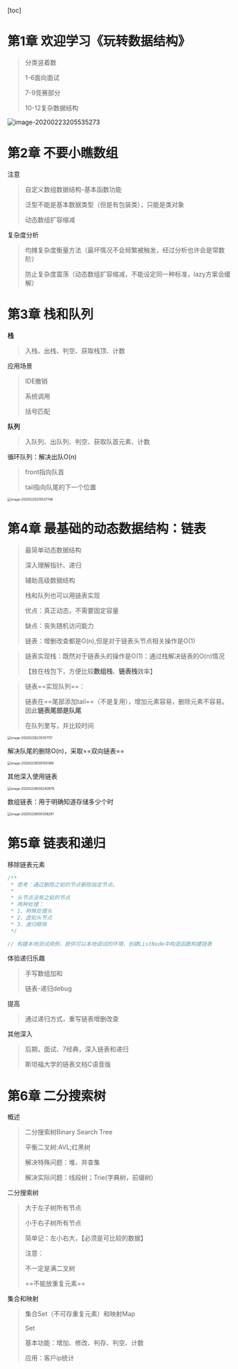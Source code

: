 [toc]

# 第1章  欢迎学习《玩转数据结构》



>分类竖着数
>
>1-6面向面试
>
>7-9竞赛部分
>
> 10-12复杂数据结构

![image-20200223205535273](玩转数据结构-笔记03.assets/image-20200223205535273.png)

# 第2章 不要小瞧数组

注意

>自定义数组数据结构-基本函数功能
>
>泛型不能是基本数据类型（但是有包装类），只能是类对象
>
>动态数组扩容缩减

复杂度分析

>均摊复杂度衡量方法（最坏情况不会频繁被触发，经过分析也许会是常数阶）
>
>防止复杂度震荡（动态数组扩容缩减，不能设定同一种标准，lazy方案会缓解）

# 第3章 栈和队列

**栈**

>入栈、出栈、判空、获取栈顶、计数

应用场景

>IDE撤销
>
>系统调用
>
>括号匹配

**队列**

>入队列、出队列、判空、获取队首元素、计数

循环队列：解决出队O(n)

>front指向队首
>
>tail指向队尾的下一个位置

<img src="玩转数据结构-笔记03.assets/image-20200225215537746.png" alt="image-20200225215537746" style="zoom:50%;" />

# 第4章  最基础的动态数据结构：链表

>最简单动态数据结构
>
>深入理解指针、递归
>
>辅助高级数据结构
>
>栈和队列也可以用链表实现
>
>优点：真正动态，不需要固定容量
>
>缺点：丧失随机访问能力
>
>链表：增删改查都是O(n),但是对于链表头节点相关操作是O(1)



>链表实现栈：既然对于链表头的操作是O(1)：通过栈解决链表的O(n)情况 
>
>【放在栈包下，方便比较**数组栈**、**链表栈**效率】



>链表==实现队列==：
>
>链表在==尾部添加tail==（不是复用），增加元素容易，删除元素不容易。因此**链表尾部是队尾**
>
>在队列里写，并比较时间

<img src="玩转数据结构-笔记03.assets/image-20200226235357117.png" alt="image-20200226235357117" style="zoom:50%;" />

解决队尾的删除O(n)，采取==双向链表==

<img src="玩转数据结构-笔记03.assets/image-20200228000105369.png" alt="image-20200228000105369" style="zoom:50%;" />

其他深入使用链表

<img src="玩转数据结构-笔记03.assets/image-20200228000240978.png" alt="image-20200228000240978" style="zoom:50%;" />

数组链表：用于明确知道存储多少个时

<img src="玩转数据结构-笔记03.assets/image-20200228000358297.png" alt="image-20200228000358297" style="zoom:50%;" />



# 第5章  链表和递归

移除链表元素

```java
/**
 * 思考：通过删除之前的节点删除指定节点。
 *
 * 头节点没有之前的节点
 * 两种处理：
 * 1、特殊处理头
 * 2、虚拟头节点
 * 3、递归移除
 */

// 构建本地测试用例，提供可以本地调试的环境，创建ListNode中构造函数构建链表
```

体验递归乐趣

>手写数组加和
>
>链表-递归debug

提高

>通过递归方式，重写链表增删改查

其他深入

>后期，面试、7经典，深入链表和递归
>
>斯坦福大学的链表文档C语音版

# 第6章 二分搜索树

概述

>二分搜索树Binary Search Tree
>
>平衡二叉树:AVL;红黑树
>
>解决特殊问题：堆、并查集
>
>解决实际问题：线段树；Trie(字典树，前缀树)

二分搜索树

>大于左子树所有节点
>
>小于右子树所有节点
>
>简单记：左小右大，【必须是可比较的数据】
>
>注意：
>
>不一定是满二叉树
>
>==不能放重复元素==

集合和映射

>集合Set（不可存重复元素）和映射Map
>
>Set
>
>基本功能：增加、修改、判存、判空、计数
>
>应用：客户ip统计